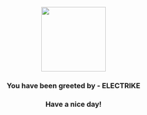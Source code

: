 <p align="center">
            <img src="https://raw.githubusercontent.com/PokeAPI/sprites/master/sprites/pokemon/309.png" width="150" height="150">
          </p>
          <h3 align="center">You have been greeted by - <b>ELECTRIKE</b></h3>
          <h3 align="center">Have a nice day!</h3>
